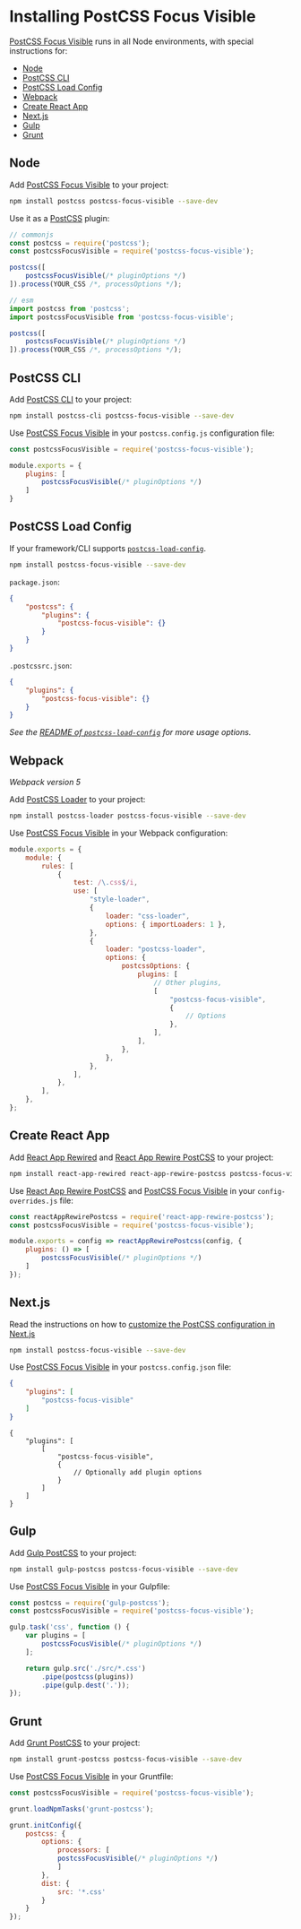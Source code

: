 # Installing PostCSS Focus Visible

[PostCSS Focus Visible] runs in all Node environments, with special instructions for:

- [Node](#node)
- [PostCSS CLI](#postcss-cli)
- [PostCSS Load Config](#postcss-load-config)
- [Webpack](#webpack)
- [Create React App](#create-react-app)
- [Next.js](#nextjs)
- [Gulp](#gulp)
- [Grunt](#grunt)



## Node

Add [PostCSS Focus Visible] to your project:

```bash
npm install postcss postcss-focus-visible --save-dev
```

Use it as a [PostCSS] plugin:

```js
// commonjs
const postcss = require('postcss');
const postcssFocusVisible = require('postcss-focus-visible');

postcss([
	postcssFocusVisible(/* pluginOptions */)
]).process(YOUR_CSS /*, processOptions */);
```

```js
// esm
import postcss from 'postcss';
import postcssFocusVisible from 'postcss-focus-visible';

postcss([
	postcssFocusVisible(/* pluginOptions */)
]).process(YOUR_CSS /*, processOptions */);
```

## PostCSS CLI

Add [PostCSS CLI] to your project:

```bash
npm install postcss-cli postcss-focus-visible --save-dev
```

Use [PostCSS Focus Visible] in your `postcss.config.js` configuration file:

```js
const postcssFocusVisible = require('postcss-focus-visible');

module.exports = {
	plugins: [
		postcssFocusVisible(/* pluginOptions */)
	]
}
```

## PostCSS Load Config

If your framework/CLI supports [`postcss-load-config`](https://github.com/postcss/postcss-load-config).

```bash
npm install postcss-focus-visible --save-dev
```

`package.json`:

```json
{
	"postcss": {
		"plugins": {
			"postcss-focus-visible": {}
		}
	}
}
```

`.postcssrc.json`:

```json
{
	"plugins": {
		"postcss-focus-visible": {}
	}
}
```

_See the [README of `postcss-load-config`](https://github.com/postcss/postcss-load-config#usage) for more usage options._

## Webpack

_Webpack version 5_

Add [PostCSS Loader] to your project:

```bash
npm install postcss-loader postcss-focus-visible --save-dev
```

Use [PostCSS Focus Visible] in your Webpack configuration:

```js
module.exports = {
	module: {
		rules: [
			{
				test: /\.css$/i,
				use: [
					"style-loader",
					{
						loader: "css-loader",
						options: { importLoaders: 1 },
					},
					{
						loader: "postcss-loader",
						options: {
							postcssOptions: {
								plugins: [
									// Other plugins,
									[
										"postcss-focus-visible",
										{
											// Options
										},
									],
								],
							},
						},
					},
				],
			},
		],
	},
};
```

## Create React App

Add [React App Rewired] and [React App Rewire PostCSS] to your project:

```bash
npm install react-app-rewired react-app-rewire-postcss postcss-focus-visible --save-dev
```

Use [React App Rewire PostCSS] and [PostCSS Focus Visible] in your
`config-overrides.js` file:

```js
const reactAppRewirePostcss = require('react-app-rewire-postcss');
const postcssFocusVisible = require('postcss-focus-visible');

module.exports = config => reactAppRewirePostcss(config, {
	plugins: () => [
		postcssFocusVisible(/* pluginOptions */)
	]
});
```

## Next.js

Read the instructions on how to [customize the PostCSS configuration in Next.js](https://nextjs.org/docs/advanced-features/customizing-postcss-config)

```bash
npm install postcss-focus-visible --save-dev
```

Use [PostCSS Focus Visible] in your `postcss.config.json` file:

```json
{
	"plugins": [
		"postcss-focus-visible"
	]
}
```

```json5
{
	"plugins": [
		[
			"postcss-focus-visible",
			{
				// Optionally add plugin options
			}
		]
	]
}
```

## Gulp

Add [Gulp PostCSS] to your project:

```bash
npm install gulp-postcss postcss-focus-visible --save-dev
```

Use [PostCSS Focus Visible] in your Gulpfile:

```js
const postcss = require('gulp-postcss');
const postcssFocusVisible = require('postcss-focus-visible');

gulp.task('css', function () {
	var plugins = [
		postcssFocusVisible(/* pluginOptions */)
	];

	return gulp.src('./src/*.css')
		.pipe(postcss(plugins))
		.pipe(gulp.dest('.'));
});
```

## Grunt

Add [Grunt PostCSS] to your project:

```bash
npm install grunt-postcss postcss-focus-visible --save-dev
```

Use [PostCSS Focus Visible] in your Gruntfile:

```js
const postcssFocusVisible = require('postcss-focus-visible');

grunt.loadNpmTasks('grunt-postcss');

grunt.initConfig({
	postcss: {
		options: {
			processors: [
			postcssFocusVisible(/* pluginOptions */)
			]
		},
		dist: {
			src: '*.css'
		}
	}
});
```

[Gulp PostCSS]: https://github.com/postcss/gulp-postcss
[Grunt PostCSS]: https://github.com/nDmitry/grunt-postcss
[PostCSS]: https://github.com/postcss/postcss
[PostCSS CLI]: https://github.com/postcss/postcss-cli
[PostCSS Loader]: https://github.com/postcss/postcss-loader
[PostCSS Focus Visible]: https://github.com/csstools/postcss-plugins/tree/main/plugins/postcss-focus-visible
[React App Rewire PostCSS]: https://github.com/csstools/react-app-rewire-postcss
[React App Rewired]: https://github.com/timarney/react-app-rewired
[Next.js]: https://nextjs.org
